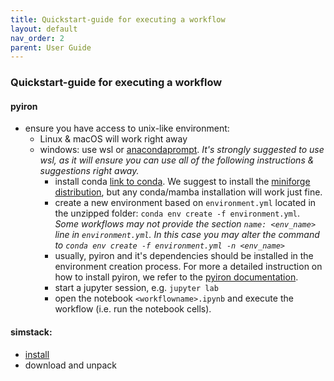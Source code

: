 ```yaml
---
title: Quickstart-guide for executing a workflow
layout: default
nav_order: 2
parent: User Guide
---
```


### Quickstart-guide for executing a workflow
#### pyiron
- ensure you have access to unix-like environment:
    - Linux & macOS will work right away
    - windows: use wsl or [anacondaprompt](https://conda.io/projects/conda/en/latest/user-guide/install/windows.html). *It's strongly suggested to use wsl, as it will ensure you can use all of the following instructions & suggestions right away.*
        - install conda [link to conda](https://conda.io/projects/conda/en/latest/user-guide/install/index.html). We suggest to install the [miniforge distribution](https://github.com/conda-forge/miniforge), but any conda/mamba installation will work just fine.
        - create a new environment based on `environment.yml` located in the unzipped folder: `conda env create -f environment.yml`. *Some workflows may not provide the section `name: <env_name>` line in `environment.yml`. In this case you may alter the command to `conda env create -f environment.yml -n <env_name>`*
        - usually, pyiron and it's dependencies should be installed in the environment creation process. For more a detailed instruction on how to install pyiron, we refer to the [pyiron documentation](https://pyiron.readthedocs.io/en/latest/source/installation.html).
        - start a jupyter session, e.g. `jupyter lab`
        - open the notebook `<workflowname>.ipynb` and execute the workflow (i.e. run the notebook cells).

#### simstack:
- [install](https://simstack.readthedocs.io/en/latest/installation/index.html)
- download and unpack

